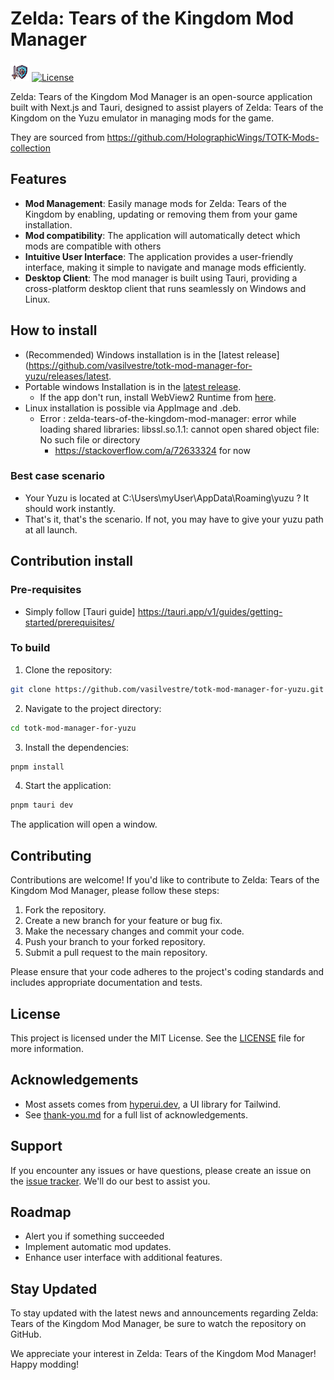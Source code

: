 # Zelda: Tears of the Kingdom Mod Manager

<img src="src-tauri/icons/Square30x30Logo.png" alt='logo with a sword and a shield, in the zelda style'> [![License](https://img.shields.io/badge/license-BSD3-blue.svg)](https://github.com/vasilvestre/totk-mod-manager-for-yuzu/blob/main/LICENSE.md)

Zelda: Tears of the Kingdom Mod Manager is an open-source application built with Next.js and Tauri, designed to assist players of Zelda: Tears of the Kingdom on the Yuzu emulator in managing mods for the game.

They are sourced from https://github.com/HolographicWings/TOTK-Mods-collection

## Features

-   **Mod Management**: Easily manage mods for Zelda: Tears of the Kingdom by enabling, updating or removing them from your game installation.
-   **Mod compatibility**: The application will automatically detect which mods are compatible with others
-   **Intuitive User Interface**: The application provides a user-friendly interface, making it simple to navigate and manage mods efficiently.
-   **Desktop Client**: The mod manager is built using Tauri, providing a cross-platform desktop client that runs seamlessly on Windows and Linux.

## How to install

- (Recommended) Windows installation is in the [latest release](https://github.com/vasilvestre/totk-mod-manager-for-yuzu/releases/latest.
- Portable windows Installation is in the [latest release](https://github.com/vasilvestre/totk-mod-manager-for-yuzu/releases/latest).
    - If the app don't run, install WebView2 Runtime from [here](https://developer.microsoft.com/en-us/microsoft-edge/webview2/).
- Linux installation is possible via AppImage and .deb.
  - Error : zelda-tears-of-the-kingdom-mod-manager: error while loading shared libraries: libssl.so.1.1: cannot open shared object file: No such file or directory
    - https://stackoverflow.com/a/72633324 for now

### Best case scenario

- Your Yuzu is located at C:\Users\myUser\AppData\Roaming\yuzu ? It should work instantly.
- That's it, that's the scenario. If not, you may have to give your yuzu path at all launch.

## Contribution install

### Pre-requisites

- Simply follow [Tauri guide] https://tauri.app/v1/guides/getting-started/prerequisites/

### To build

1. Clone the repository:

```bash
git clone https://github.com/vasilvestre/totk-mod-manager-for-yuzu.git
```

2. Navigate to the project directory:

```bash
cd totk-mod-manager-for-yuzu
```

3. Install the dependencies:

```bash
pnpm install
```

4. Start the application:

```bash
pnpm tauri dev
```

The application will open a window.

## Contributing

Contributions are welcome! If you'd like to contribute to Zelda: Tears of the Kingdom Mod Manager, please follow these steps:

1. Fork the repository.
2. Create a new branch for your feature or bug fix.
3. Make the necessary changes and commit your code.
4. Push your branch to your forked repository.
5. Submit a pull request to the main repository.

Please ensure that your code adheres to the project's coding standards and includes appropriate documentation and tests.

## License

This project is licensed under the MIT License. See the [LICENSE](https://github.com/vasilvestre/totk-mod-manager-for-yuzu/blob/main/LICENSE) file for more information.

## Acknowledgements

- Most assets comes from [hyperui.dev](https://www.hyperui.dev/), a UI library for Tailwind.
- See [thank-you.md](https://github.com/vasilvestre/totk-mod-manager-for-yuzu/blob/main/.github/thank-you.md) for a full list of acknowledgements.

## Support

If you encounter any issues or have questions, please create an issue on the [issue tracker](https://github.com/vasilvestre/totk-mod-manager-for-yuzu/issues). We'll do our best to assist you.

## Roadmap

- Alert you if something succeeded
- Implement automatic mod updates.
- Enhance user interface with additional features.

## Stay Updated

To stay updated with the latest news and announcements regarding Zelda: Tears of the Kingdom Mod Manager, be sure to watch the repository on GitHub.

We appreciate your interest in Zelda: Tears of the Kingdom Mod Manager! Happy modding!
